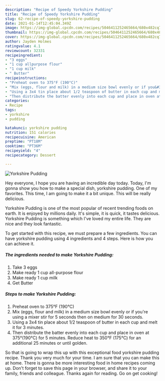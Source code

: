 ```yaml
---
description: "Recipe of Speedy Yorkshire Pudding"
title: "Recipe of Speedy Yorkshire Pudding"
slug: 62-recipe-of-speedy-yorkshire-pudding
date: 2021-01-14T12:45:04.349Z
image: https://img-global.cpcdn.com/recipes/5046411252465664/680x482cq70/yorkshire-pudding-recipe-main-photo.jpg
thumbnail: https://img-global.cpcdn.com/recipes/5046411252465664/680x482cq70/yorkshire-pudding-recipe-main-photo.jpg
cover: https://img-global.cpcdn.com/recipes/5046411252465664/680x482cq70/yorkshire-pudding-recipe-main-photo.jpg
author: Jayden Holmes
ratingvalue: 4.1
reviewcount: 32331
recipeingredient:
- "3 eggs"
- "1 cup allpurpose flour"
- "1 cup milk"
- " Butter"
recipeinstructions:
- "Preheat oven to 375°F (190°C)"
- "Mix (eggs, flour and milk) in a medium size bowl evenly or if you&#39;re using a mixer stir for 5 seconds then on medium for 30 seconds."
- "Using a 3x4 tin place about 1/2 teaspoon of butter in each cup and melt it for 3 minutes."
- "Then distribute the batter evenly into each cup and place in oven at 375°(190°C) for 5 minutes. Reduce heat to 350°F (175°C) for an additional 25 minutes or until golden."
categories:
- Recipe
tags:
- yorkshire
- pudding

katakunci: yorkshire pudding 
nutrition: 151 calories
recipecuisine: American
preptime: "PT18M"
cooktime: "PT36M"
recipeyield: "4"
recipecategory: Dessert

---
```



![Yorkshire Pudding](https://img-global.cpcdn.com/recipes/5046411252465664/680x482cq70/yorkshire-pudding-recipe-main-photo.jpg)

Hey everyone, I hope you are having an incredible day today. Today, I'm gonna show you how to make a special dish, yorkshire pudding. One of my favorites. This time, I am going to make it a bit unique. This will be really delicious.



Yorkshire Pudding is one of the most popular of recent trending foods on earth. It is enjoyed by millions daily. It's simple, it is quick, it tastes delicious. Yorkshire Pudding is something which I've loved my entire life. They are nice and they look fantastic.


To get started with this recipe, we must prepare a few ingredients. You can have yorkshire pudding using 4 ingredients and 4 steps. Here is how you can achieve it.

<!--inarticleads1-->

##### The ingredients needed to make Yorkshire Pudding:

1. Take 3 eggs
1. Make ready 1 cup all-purpose flour
1. Make ready 1 cup milk
1. Get  Butter




<!--inarticleads2-->

##### Steps to make Yorkshire Pudding:

1. Preheat oven to 375°F (190°C)
1. Mix (eggs, flour and milk) in a medium size bowl evenly or if you&#39;re using a mixer stir for 5 seconds then on medium for 30 seconds.
1. Using a 3x4 tin place about 1/2 teaspoon of butter in each cup and melt it for 3 minutes.
1. Then distribute the batter evenly into each cup and place in oven at 375°(190°C) for 5 minutes. Reduce heat to 350°F (175°C) for an additional 25 minutes or until golden.




So that is going to wrap this up with this exceptional food yorkshire pudding recipe. Thank you very much for your time. I am sure that you can make this at home. There is gonna be more interesting food in home recipes coming up. Don't forget to save this page in your browser, and share it to your family, friends and colleague. Thanks again for reading. Go on get cooking!
